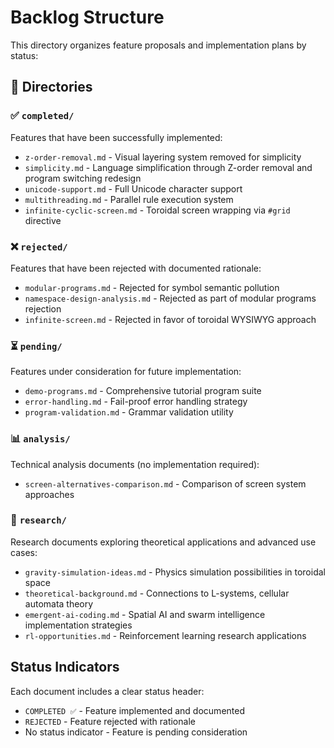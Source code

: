 # Backlog Structure

This directory organizes feature proposals and implementation plans by status:

## 📁 Directories

### ✅ `completed/` 
Features that have been successfully implemented:
- `z-order-removal.md` - Visual layering system removed for simplicity
- `simplicity.md` - Language simplification through Z-order removal and program switching redesign  
- `unicode-support.md` - Full Unicode character support
- `multithreading.md` - Parallel rule execution system
- `infinite-cyclic-screen.md` - Toroidal screen wrapping via `#grid` directive

### ❌ `rejected/`
Features that have been rejected with documented rationale:
- `modular-programs.md` - Rejected for symbol semantic pollution
- `namespace-design-analysis.md` - Rejected as part of modular programs rejection
- `infinite-screen.md` - Rejected in favor of toroidal WYSIWYG approach

### ⏳ `pending/`
Features under consideration for future implementation:
- `demo-programs.md` - Comprehensive tutorial program suite
- `error-handling.md` - Fail-proof error handling strategy  
- `program-validation.md` - Grammar validation utility

### 📊 `analysis/`
Technical analysis documents (no implementation required):
- `screen-alternatives-comparison.md` - Comparison of screen system approaches

### 🔬 `research/`
Research documents exploring theoretical applications and advanced use cases:
- `gravity-simulation-ideas.md` - Physics simulation possibilities in toroidal space
- `theoretical-background.md` - Connections to L-systems, cellular automata theory
- `emergent-ai-coding.md` - Spatial AI and swarm intelligence implementation strategies
- `rl-opportunities.md` - Reinforcement learning research applications

## Status Indicators

Each document includes a clear status header:
- `COMPLETED ✅` - Feature implemented and documented
- `REJECTED` - Feature rejected with rationale
- No status indicator - Feature is pending consideration